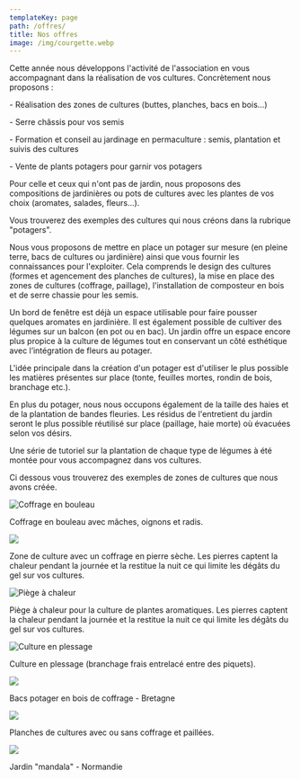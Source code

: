 ```yaml
---
templateKey: page
path: /offres/
title: Nos offres
image: /img/courgette.webp
---
```


Cette année nous développons l'activité de l'association en vous accompagnant dans la réalisation de vos cultures. Concrètement nous proposons :

\- Réalisation des zones de cultures (buttes, planches, bacs en bois...)

\- Serre châssis pour vos semis

\- Formation et conseil au jardinage en permaculture : semis, plantation et suivis des cultures

\- Vente de plants potagers pour garnir vos potagers

Pour celle et ceux qui n'ont pas de jardin, nous proposons des compositions de jardinières ou pots de cultures avec les plantes de vos choix (aromates, salades, fleurs...).

Vous trouverez des exemples des cultures qui nous créons dans la rubrique "potagers".

Nous vous proposons de mettre en place un potager sur mesure (en pleine terre, bacs de cultures ou jardinière) ainsi que vous fournir les connaissances pour l'exploiter. Cela comprends le design des cultures (formes et agencement des planches de cultures), la mise en place des zones de cultures (coffrage, paillage), l'installation de composteur en bois et de serre chassie pour les semis.

Un bord de fenêtre est déjà un espace utilisable pour faire pousser quelques aromates en
jardinière. Il est également possible de cultiver des légumes sur un balcon (en pot ou en
bac).
Un jardin offre un espace encore plus propice à la culture de légumes tout en conservant un
côté esthétique avec l’intégration de fleurs au potager.

L'idée principale dans la création d'un potager est d'utiliser le plus possible les matières présentes sur place (tonte, feuilles mortes, rondin de bois, branchage etc.).

En plus du potager, nous nous occupons également de la taille des haies et de la plantation de bandes fleuries. Les résidus de l'entretient du jardin seront le plus possible réutilisé sur place (paillage, haie morte) où évacuées selon vos désirs.

Une série de tutoriel sur la plantation de chaque type de légumes à été montée pour vous accompagnez dans vos cultures.

Ci dessous vous trouverez des exemples de zones de cultures que nous avons créée.

![Coffrage en bouleau](/img/association-mâche-radis-oignon-laitue.jpg "Coffrage en bouleau avec culture de mâches, oignons et radis.")

Coffrage en bouleau avec mâches, oignons et radis.

![](/img/culture-muret.jpg)

Zone de culture avec un coffrage en pierre sèche. Les pierres captent la chaleur pendant la journée et la restitue la nuit ce qui limite les dégâts du gel sur vos cultures.

![Piège à chaleur](/img/img_8116-1-.jpg "Piège à chaleur pour la culture de plantes aromatiques. La culture est entouré de pierre qui vont capter la chaleur le jour pour la redistribuer la nuit et ainsi protéger les plantes du gel. ")

Piège à chaleur pour la culture de plantes aromatiques. Les pierres captent la chaleur pendant la journée et la restitue la nuit ce qui limite les dégâts du gel sur vos cultures.

![Culture en plessage](/img/93792469_217821272968679_9003400338987810816_n.jpg "Culture en plessage (branchage frais entrelacé entre des piquets). ")

Culture en plessage (branchage frais entrelacé entre des piquets).

![](/img/130891546_151426039657313_1623318123570004091_n.jpg)

Bacs potager en bois de coffrage - Bretagne

![](/img/zone-culture-2.jpg)

Planches de cultures avec ou sans coffrage et paillées.

![](/img/zone-de-culture-printemps-2020-3-.jpg)

Jardin "mandala" - Normandie
